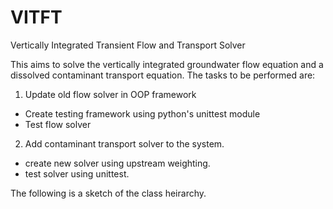 VITFT
=====

Vertically Integrated Transient Flow and Transport  Solver

This aims to solve the vertically integrated groundwater flow equation 
and a dissolved contaminant transport equation. 
The tasks to be performed are:

1. Update old flow solver in OOP framework
- Create testing framework using python's unittest module
- Test flow solver
2. Add contaminant transport solver to the system. 
- create new solver using upstream weighting.
- test solver using unittest.

The following is a sketch of the class heirarchy. 
